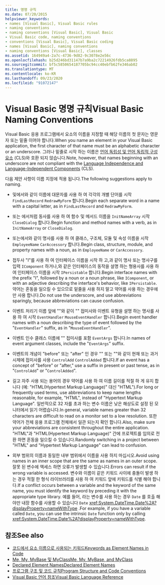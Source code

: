 ```yaml
---
title: 명명 규칙
ms.date: 07/20/2015
helpviewer_keywords:
- names [Visual Basic], Visual Basic rules
- naming conventions
- naming conventions [Visual Basic], Visual Basic
- Visual Basic code, naming conventions
- conventions [Visual Basic], Visual Basic coding
- names [Visual Basic], naming conventions
- naming conventions [Visual Basic], classes
ms.assetid: 164949a4-2a7c-4736-9d82-9c3078e2e56c
ms.openlocfilehash: b25d246bd31147b7a9ba2c72214926fdb5ca8895
ms.sourcegitcommit: bf5c5850654187705bc94cc40ebfb62fe346ab02
ms.translationtype: MT
ms.contentlocale: ko-KR
ms.lasthandoff: 09/23/2020
ms.locfileid: "91072147"
---
```

# <a name="visual-basic-naming-conventions"></a><span data-ttu-id="26166-102">Visual Basic 명명 규칙</span><span class="sxs-lookup"><span data-stu-id="26166-102">Visual Basic Naming Conventions</span></span>

<span data-ttu-id="26166-103">Visual Basic 응용 프로그램에서 요소의 이름을 지정할 때 해당 이름의 첫 문자는 영문자 또는 밑줄 이어야 합니다.</span><span class="sxs-lookup"><span data-stu-id="26166-103">When you name an element in your Visual Basic application, the first character of that name must be an alphabetic character or an underscore.</span></span> <span data-ttu-id="26166-104">그러나 밑줄로 시작 하는 이름은 [언어 독립성 및 언어 독립적 구성 요소](../../../standard/language-independence-and-language-independent-components.md) (CLS)와 호환 되지 않습니다.</span><span class="sxs-lookup"><span data-stu-id="26166-104">Note, however, that names beginning with an underscore are not compliant with the [Language Independence and Language-Independent Components](../../../standard/language-independence-and-language-independent-components.md) (CLS).</span></span>  
  
 <span data-ttu-id="26166-105">다음 제안 사항이 이름 지정에 적용 됩니다.</span><span class="sxs-lookup"><span data-stu-id="26166-105">The following suggestions apply to naming.</span></span>  
  
- <span data-ttu-id="26166-106">및에서와 같이 이름에 대문자를 사용 하 여 각각의 개별 단어를 시작 `FindLastRecord` `RedrawMyForm` 합니다.</span><span class="sxs-lookup"><span data-stu-id="26166-106">Begin each separate word in a name with a capital letter, as in `FindLastRecord` and `RedrawMyForm`.</span></span>  
  
- <span data-ttu-id="26166-107">또는 에서처럼 동사를 사용 하 여 함수 및 메서드 이름을 `InitNameArray` 시작 `CloseDialog` 합니다.</span><span class="sxs-lookup"><span data-stu-id="26166-107">Begin function and method names with a verb, as in `InitNameArray` or `CloseDialog`.</span></span>  
  
- <span data-ttu-id="26166-108">또는에서와 같이 명사를 사용 하 여 클래스, 구조체, 모듈 및 속성 이름을 시작 `EmployeeName` `CarAccessory` 합니다.</span><span class="sxs-lookup"><span data-stu-id="26166-108">Begin class, structure, module, and property names with a noun, as in `EmployeeName` or `CarAccessory`.</span></span>  
  
- <span data-ttu-id="26166-109">접두사 "I"를 사용 하 여 인터페이스 이름을 시작 하 고,과 같이 명사 또는 명사구를 입력 `IComponent` 하거나,와 같은 인터페이스의 동작을 설명 하는 형용사를 사용 하 여 인터페이스 이름을 시작 `IPersistable` 합니다.</span><span class="sxs-lookup"><span data-stu-id="26166-109">Begin interface names with the prefix "I", followed by a noun or a noun phrase, like `IComponent`, or with an adjective describing the interface's behavior, like `IPersistable`.</span></span> <span data-ttu-id="26166-110">약어는 혼동을 일으킬 수 있으므로 밑줄을 사용 하지 말고 약어를 사용 하는 경우에만 사용 합니다.</span><span class="sxs-lookup"><span data-stu-id="26166-110">Do not use the underscore, and use abbreviations sparingly, because abbreviations can cause confusion.</span></span>  
  
- <span data-ttu-id="26166-111">이벤트 처리기 이름 앞에 ""와 같이 "" 접미사와 이벤트 유형을 설명 하는 명사를 사용 하 여 시작 `EventHandler` `MouseEventHandler` 합니다.</span><span class="sxs-lookup"><span data-stu-id="26166-111">Begin event handler names with a noun describing the type of event followed by the "`EventHandler`" suffix, as in "`MouseEventHandler`".</span></span>  
  
- <span data-ttu-id="26166-112">이벤트 인수 클래스 이름에 "" 접미사를 포함 `EventArgs` 합니다.</span><span class="sxs-lookup"><span data-stu-id="26166-112">In names of event argument classes, include the "`EventArgs`" suffix.</span></span>  
  
- <span data-ttu-id="26166-113">이벤트의 개념이 "before" 또는 "after" 인 경우 "" 또는 ""와 같이 현재 또는 과거 시제에 접미사를 사용 `ControlAdd` `ControlAdded` 합니다.</span><span class="sxs-lookup"><span data-stu-id="26166-113">If an event has a concept of "before" or "after," use a suffix in present or past tense, as in "`ControlAdd`" or "`ControlAdded`".</span></span>  
  
- <span data-ttu-id="26166-114">길고 자주 사용 되는 용어의 경우 약어를 사용 하 여 이름 길이를 적절 하 게 유지 합니다 (예: "HTML(Hypertext Markup Language)" 대신 "HTML").</span><span class="sxs-lookup"><span data-stu-id="26166-114">For long or frequently used terms, use abbreviations to keep name lengths reasonable, for example, "HTML", instead of "Hypertext Markup Language".</span></span> <span data-ttu-id="26166-115">일반적으로 32 자를 초과 하는 변수 이름은 낮은 해상도로 설정 된 모니터에서 읽기 어렵습니다.</span><span class="sxs-lookup"><span data-stu-id="26166-115">In general, variable names greater than 32 characters are difficult to read on a monitor set to a low resolution.</span></span> <span data-ttu-id="26166-116">또한 약어가 전체 응용 프로그램 전체에서 일관 되는지 확인 합니다.</span><span class="sxs-lookup"><span data-stu-id="26166-116">Also, make sure your abbreviations are consistent throughout the entire application.</span></span> <span data-ttu-id="26166-117">"HTML"과 "HTML(Hypertext Markup Language)" 간에 프로젝트를 임의로 전환 하면 혼동을 일으킬 수 있습니다.</span><span class="sxs-lookup"><span data-stu-id="26166-117">Randomly switching in a project between "HTML" and "Hypertext Markup Language" can lead to confusion.</span></span>  
  
- <span data-ttu-id="26166-118">외부 범위의 이름과 동일한 내부 범위에서 이름을 사용 하지 마십시오.</span><span class="sxs-lookup"><span data-stu-id="26166-118">Avoid using names in an inner scope that are the same as names in an outer scope.</span></span> <span data-ttu-id="26166-119">잘못 된 변수에 액세스 하면 오류가 발생할 수 있습니다.</span><span class="sxs-lookup"><span data-stu-id="26166-119">Errors can result if the wrong variable is accessed.</span></span> <span data-ttu-id="26166-120">변수와 이름이 같은 키워드 사이에 충돌이 발생 하는 경우 적절 한 형식 라이브러리를 사용 하 여 키워드 앞에 키워드를 식별 해야 합니다.</span><span class="sxs-lookup"><span data-stu-id="26166-120">If a conflict occurs between a variable and the keyword of the same name, you must identify the keyword by preceding it with the appropriate type library.</span></span> <span data-ttu-id="26166-121">예를 들어, 라는 변수를 사용 하는 경우 `Date` 를 호출 해야만 내장 함수를 사용할 수 있습니다 `Date` <xref:System.DateTime.Date%2A?displayProperty=nameWithType> .</span><span class="sxs-lookup"><span data-stu-id="26166-121">For example, if you have a variable called `Date`, you can use the intrinsic `Date` function only by calling <xref:System.DateTime.Date%2A?displayProperty=nameWithType>.</span></span>  
  
## <a name="see-also"></a><span data-ttu-id="26166-122">참조</span><span class="sxs-lookup"><span data-stu-id="26166-122">See also</span></span>

- [<span data-ttu-id="26166-123">코드에서 요소 이름으로 사용되는 키워드</span><span class="sxs-lookup"><span data-stu-id="26166-123">Keywords as Element Names in Code</span></span>](keywords-as-element-names-in-code.md)
- [<span data-ttu-id="26166-124">Me, My, MyBase 및 MyClass</span><span class="sxs-lookup"><span data-stu-id="26166-124">Me, My, MyBase, and MyClass</span></span>](me-my-mybase-and-myclass.md)
- [<span data-ttu-id="26166-125">Declared Element Names</span><span class="sxs-lookup"><span data-stu-id="26166-125">Declared Element Names</span></span>](../language-features/declared-elements/declared-element-names.md)
- [<span data-ttu-id="26166-126">프로그램 구조 및 코드 규칙</span><span class="sxs-lookup"><span data-stu-id="26166-126">Program Structure and Code Conventions</span></span>](program-structure-and-code-conventions.md)
- [<span data-ttu-id="26166-127">Visual Basic 언어 참조</span><span class="sxs-lookup"><span data-stu-id="26166-127">Visual Basic Language Reference</span></span>](../../language-reference/index.md)
